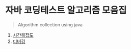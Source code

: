 # 자바 코딩테스트 알고리즘 모음집

> Algorithm collection using java

1. [시간복잡도](https://github.com/k1mjunyoung/algorithm/blob/main/time_complexity.md)
2. [디버깅](https://github.com/k1mjunyoung/algorithm/blob/main/debugging.md)